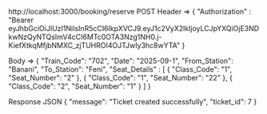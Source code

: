 http://localhost:3000/booking/reserve
POST
Header => {
"Authorization" : "Bearer eyJhbGciOiJIUzI1NiIsInR5cCI6IkpXVCJ9.eyJ1c2VyX2lkIjoyLCJpYXQiOjE3NDkwNzQyNTQsImV4cCI6MTc0OTA3Nzg1NH0.j-KiefXtkqMfjbNMXC_zjTUHROI4OJTJwIy3hc8wYTA"
}

Body => 
{
    "Train_Code": "702",
    "Date": "2025-09-1",
    "From_Station": "Banani",
    "To_Station": "Feni",
    "Seat_Details" : 
    [
        {
        "Class_Code": "1",
        "Seat_Number": "2"
        },
        {
        "Class_Code": "1",
        "Seat_Number": "22"
        },
        {
        "Class_Code": "2",
        "Seat_Number": "1"
        }
    ]
}



Response JSON
{
    "message": "Ticket created successfully",
    "ticket_id": 7
}

